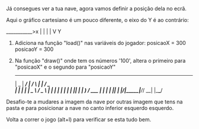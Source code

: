 
Já consegues ver a tua nave, agora vamos definir a posição dela no ecrã.

Aqui o gráfico cartesiano é um pouco diferente, o eixo do Y é ao contrário:

  ___________>x
  |
  |
  |
  |
  V Y

1. Adiciona na função "load()" nas variáveis do jogador:
  posicaoX = 300
  posicaoY = 300

2. Na função "draw()" onde tem os números '100', altera o primeiro para "posicaoX" e o segundo para "posicaoY"




     ____  _____ ____    _    _____ ___ ___  
    |  _ \| ____/ ___|  / \  |  ___|_ _/ _ \
    | | | |  _| \___ \ / _ \ | |_   | | | | |
    | |_| | |___ ___) / ___ \|  _|  | | |_| |
    |____/|_____|____/_/   \_\_|   |___\___/



Desafio-te a mudares a imagem da nave por outras imagem que tens na pasta e para posicionar a nave no canto inferior esquerdo esquerdo.

Volta a correr o jogo (alt+l) para verificar se esta tudo bem.

